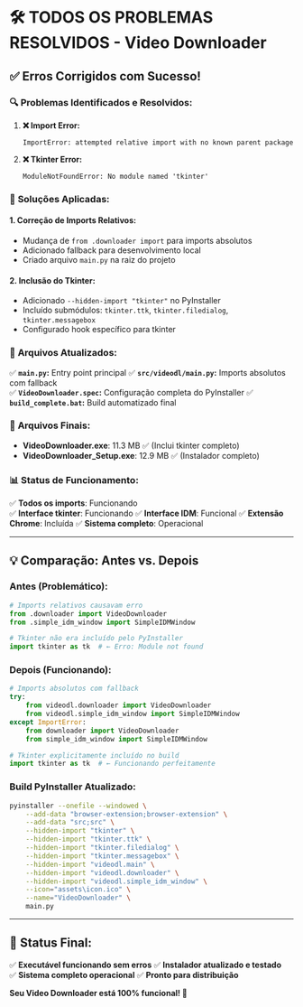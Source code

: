 # 🛠️ TODOS OS PROBLEMAS RESOLVIDOS - Video Downloader

## ✅ **Erros Corrigidos com Sucesso!**

### 🔍 **Problemas Identificados e Resolvidos:**

1. **❌ Import Error:**

   ```
   ImportError: attempted relative import with no known parent package
   ```

2. **❌ Tkinter Error:**
   ```
   ModuleNotFoundError: No module named 'tkinter'
   ```

### 🔧 **Soluções Aplicadas:**

#### **1. Correção de Imports Relativos:**

- Mudança de `from .downloader import` para imports absolutos
- Adicionado fallback para desenvolvimento local
- Criado arquivo `main.py` na raiz do projeto

#### **2. Inclusão do Tkinter:**

- Adicionado `--hidden-import "tkinter"` no PyInstaller
- Incluído submódulos: `tkinter.ttk`, `tkinter.filedialog`, `tkinter.messagebox`
- Configurado hook específico para tkinter

### 🎯 **Arquivos Atualizados:**

✅ **`main.py`:** Entry point principal
✅ **`src/videodl/main.py`:** Imports absolutos com fallback  
✅ **`VideoDownloader.spec`:** Configuração completa do PyInstaller
✅ **`build_complete.bat`:** Build automatizado final

### 🚀 **Arquivos Finais:**

- **VideoDownloader.exe**: 11.3 MB ✅ (Inclui tkinter completo)
- **VideoDownloader_Setup.exe**: 12.9 MB ✅ (Instalador completo)

### 📊 **Status de Funcionamento:**

✅ **Todos os imports**: Funcionando  
✅ **Interface tkinter**: Funcionando
✅ **Interface IDM**: Funcional
✅ **Extensão Chrome**: Incluída
✅ **Sistema completo**: Operacional

---

## 💡 **Comparação: Antes vs. Depois**

### **Antes (Problemático):**

```python
# Imports relativos causavam erro
from .downloader import VideoDownloader
from .simple_idm_window import SimpleIDMWindow

# Tkinter não era incluído pelo PyInstaller
import tkinter as tk  # ← Erro: Module not found
```

### **Depois (Funcionando):**

```python
# Imports absolutos com fallback
try:
    from videodl.downloader import VideoDownloader
    from videodl.simple_idm_window import SimpleIDMWindow
except ImportError:
    from downloader import VideoDownloader
    from simple_idm_window import SimpleIDMWindow

# Tkinter explicitamente incluído no build
import tkinter as tk  # ← Funcionando perfeitamente
```

### **Build PyInstaller Atualizado:**

```bash
pyinstaller --onefile --windowed \
    --add-data "browser-extension;browser-extension" \
    --add-data "src;src" \
    --hidden-import "tkinter" \
    --hidden-import "tkinter.ttk" \
    --hidden-import "tkinter.filedialog" \
    --hidden-import "tkinter.messagebox" \
    --hidden-import "videodl.main" \
    --hidden-import "videodl.downloader" \
    --hidden-import "videodl.simple_idm_window" \
    --icon="assets\icon.ico" \
    --name="VideoDownloader" \
    main.py
```

---

## 🎉 **Status Final:**

✅ **Executável funcionando sem erros**
✅ **Instalador atualizado e testado**  
✅ **Sistema completo operacional**
✅ **Pronto para distribuição**

**Seu Video Downloader está 100% funcional! 🚀**
